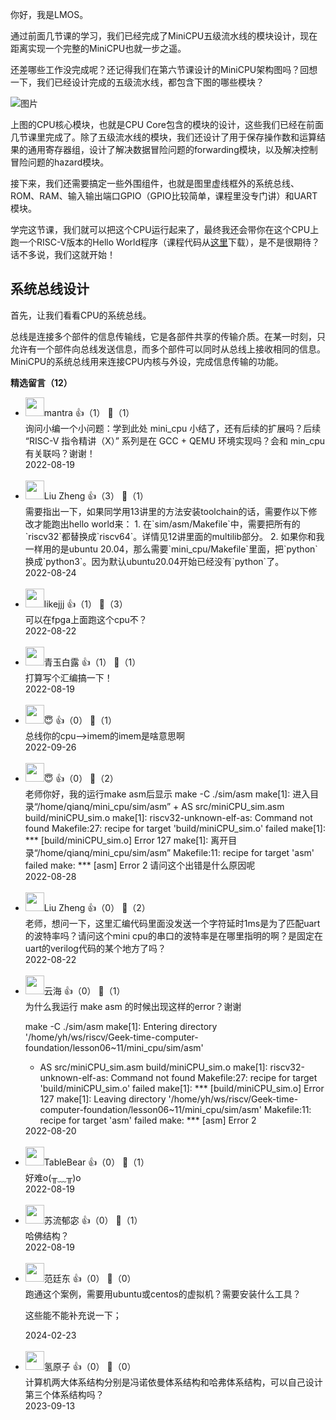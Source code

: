你好，我是LMOS。

通过前面几节课的学习，我们已经完成了MiniCPU五级流水线的模块设计，现在距离实现一个完整的MiniCPU也就一步之遥。

还差哪些工作没完成呢？还记得我们在第六节课设计的MiniCPU架构图吗？回想一下，我们已经设计完成的五级流水线，都包含下图的哪些模块？

![图片](https://static001.geekbang.org/resource/image/31/dd/31b586c344cd7d0127775e7ff63711dd.jpg?wh=1920x1289)

上图的CPU核心模块，也就是CPU Core包含的模块的设计，这些我们已经在前面几节课里完成了。除了五级流水线的模块，我们还设计了用于保存操作数和运算结果的通用寄存器组，设计了解决数据冒险问题的forwarding模块，以及解决控制冒险问题的hazard模块。

接下来，我们还需要搞定一些外围组件，也就是图里虚线框外的系统总线、ROM、RAM、输入输出端口GPIO（GPIO比较简单，课程里没专门讲）和UART模块。

学完这节课，我们就可以把这个CPU运行起来了，最终我还会带你在这个CPU上跑一个RISC-V版本的Hello World程序（课程代码从[这里](https://gitee.com/lmos/Geek-time-computer-foundation)下载），是不是很期待？话不多说，我们这就开始！

## 系统总线设计

首先，让我们看看CPU的系统总线。

总线是连接多个部件的信息传输线，它是各部件共享的传输介质。在某一时刻，只允许有一个部件向总线发送信息，而多个部件可以同时从总线上接收相同的信息。MiniCPU的系统总线用来连接CPU内核与外设，完成信息传输的功能。
<div><strong>精选留言（12）</strong></div><ul>
<li><img src="https://static001.geekbang.org/account/avatar/00/15/32/fe/c2179924.jpg" width="30px"><span>mantra</span> 👍（1） 💬（1）<div>询问小编一个小问题：学到此处 mini_cpu 小结了，还有后续的扩展吗？后续 “RISC-V 指令精讲（X）” 系列是在 GCC + QEMU 环境实现吗？会和 min_cpu 有关联吗？谢谢！</div>2022-08-19</li><br/><li><img src="https://static001.geekbang.org/account/avatar/00/2f/03/8f/38038fb5.jpg" width="30px"><span>Liu Zheng</span> 👍（3） 💬（1）<div>需要指出一下，如果同学用13讲里的方法安装toolchain的话，需要作以下修改才能跑出hello world来：
1. 在`sim&#47;asm&#47;Makefile`中，需要把所有的`riscv32`都替换成`riscv64`。详情见12讲里面的multilib部分。
2. 如果你和我一样用的是ubuntu 20.04，那么需要`mini_cpu&#47;Makefile`里面，把`python`换成`python3`。因为默认ubuntu20.04开始已经没有`python`了。</div>2022-08-24</li><br/><li><img src="http://thirdwx.qlogo.cn/mmopen/vi_32/Q0j4TwGTfTKy9XSxDLRibViazIs1wzhEmIQqMlhcoKhTXNvxXkaPGIveib8B9ibvpdkZxABKFIc4iaSMrkTh7EfWjtg/132" width="30px"><span>likejjj</span> 👍（1） 💬（3）<div>可以在fpga上面跑这个cpu不？</div>2022-08-22</li><br/><li><img src="https://static001.geekbang.org/account/avatar/00/27/f8/2c/92969c48.jpg" width="30px"><span>青玉白露</span> 👍（1） 💬（1）<div>打算写个汇编搞一下！</div>2022-08-19</li><br/><li><img src="https://static001.geekbang.org/account/avatar/00/2e/d1/f0/0eafdb8e.jpg" width="30px"><span>😇</span> 👍（0） 💬（1）<div>总线你的cpu--&gt;imem的imem是啥意思啊</div>2022-09-26</li><br/><li><img src="https://static001.geekbang.org/account/avatar/00/2e/d1/f0/0eafdb8e.jpg" width="30px"><span>😇</span> 👍（0） 💬（2）<div>老师你好，我的运行make asm后显示
make -C .&#47;sim&#47;asm 
make[1]: 进入目录“&#47;home&#47;qianq&#47;mini_cpu&#47;sim&#47;asm”
+ AS src&#47;miniCPU_sim.asm build&#47;miniCPU_sim.o
make[1]: riscv32-unknown-elf-as: Command not found
Makefile:27: recipe for target &#39;build&#47;miniCPU_sim.o&#39; failed
make[1]: *** [build&#47;miniCPU_sim.o] Error 127
make[1]: 离开目录“&#47;home&#47;qianq&#47;mini_cpu&#47;sim&#47;asm”
Makefile:11: recipe for target &#39;asm&#39; failed
make: *** [asm] Error 2
请问这个出错是什么原因呢</div>2022-08-28</li><br/><li><img src="https://static001.geekbang.org/account/avatar/00/2f/03/8f/38038fb5.jpg" width="30px"><span>Liu Zheng</span> 👍（0） 💬（2）<div>老师，想问一下，这里汇编代码里面没发送一个字符延时1ms是为了匹配uart的波特率吗？请问这个mini cpu的串口的波特率是在哪里指明的啊？是固定在uart的verilog代码的某个地方了吗？</div>2022-08-22</li><br/><li><img src="https://static001.geekbang.org/account/avatar/00/2d/ff/22/dadbadb2.jpg" width="30px"><span>云海</span> 👍（0） 💬（1）<div>为什么我运行 make asm 的时候出现这样的error？谢谢

make -C .&#47;sim&#47;asm 
make[1]: Entering directory &#39;&#47;home&#47;yh&#47;ws&#47;riscv&#47;Geek-time-computer-foundation&#47;lesson06~11&#47;mini_cpu&#47;sim&#47;asm&#39;
+ AS src&#47;miniCPU_sim.asm build&#47;miniCPU_sim.o
make[1]: riscv32-unknown-elf-as: Command not found
Makefile:27: recipe for target &#39;build&#47;miniCPU_sim.o&#39; failed
make[1]: *** [build&#47;miniCPU_sim.o] Error 127
make[1]: Leaving directory &#39;&#47;home&#47;yh&#47;ws&#47;riscv&#47;Geek-time-computer-foundation&#47;lesson06~11&#47;mini_cpu&#47;sim&#47;asm&#39;
Makefile:11: recipe for target &#39;asm&#39; failed
make: *** [asm] Error 2
</div>2022-08-20</li><br/><li><img src="https://static001.geekbang.org/account/avatar/00/19/8b/06/fb3be14a.jpg" width="30px"><span>TableBear</span> 👍（0） 💬（1）<div>好难o(╥﹏╥)o</div>2022-08-19</li><br/><li><img src="https://static001.geekbang.org/account/avatar/00/29/a6/ad/e65aec4c.jpg" width="30px"><span>苏流郁宓</span> 👍（0） 💬（1）<div>哈佛结构？</div>2022-08-19</li><br/><li><img src="https://static001.geekbang.org/account/avatar/00/2b/d4/4b/ec621442.jpg" width="30px"><span>范廷东</span> 👍（0） 💬（0）<div>跑通这个案例，需要用ubuntu或centos的虚拟机？需要安装什么工具？

这些能不能补充说一下；</div>2024-02-23</li><br/><li><img src="https://static001.geekbang.org/account/avatar/00/10/d4/0c/4decd1aa.jpg" width="30px"><span>氢原子</span> 👍（0） 💬（0）<div>计算机两大体系结构分别是冯诺依曼体系结构和哈弗体系结构，可以自己设计第三个体系结构吗？</div>2023-09-13</li><br/>
</ul>